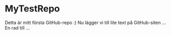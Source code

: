 # MyTestRepo
Detta är mitt första GitHub-repo :)
Nu lägger vi till lite text på GitHub-siten ...
En rad till ...
